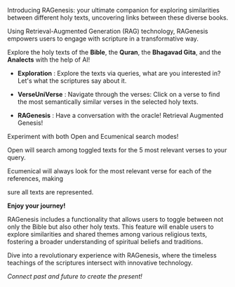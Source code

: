 Introducing RAGenesis: your ultimate companion for exploring similarities between different holy texts, uncovering links between these diverse books. 

Using Retrieval-Augmented Generation (RAG) technology, RAGenesis empowers users to engage with scripture in a transformative way. 

Explore the holy texts of the **Bible**, the **Quran**, the **Bhagavad Gita**, and the **Analects** with the help of AI!

- **Exploration** : Explore the texts via queries, what are you interested in? Let's what the scriptures say about it.

- **VerseUniVerse** : Navigate through the verses: Click on a verse to find the most semantically similar verses in the selected holy texts.

- **RAGenesis** : Have a conversation with the oracle! Retrieval Augmented Genesis!

Experiment with both Open and Ecumenical search modes! 

Open will search among toggled texts for the 5 most relevant verses to your query.

Ecumenical will always look for the most relevant verse for each of the references, making 

sure all texts are represented.                       

**Enjoy your journey!**           

RAGenesis includes a functionality that allows users to toggle between not only the Bible but also other holy texts. This feature will enable users to explore similarities and shared themes among various religious texts, fostering a broader understanding of spiritual beliefs and traditions.

Dive into a revolutionary experience with RAGenesis, where the timeless teachings of the scriptures intersect with innovative technology.

*Connect past and future to create the present!*



